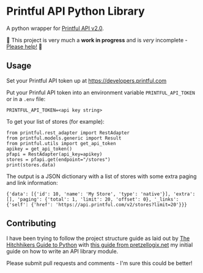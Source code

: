 # Printful API Python Library

A python wrapper for [Printful API v2.0](https://developers.printful.com/docs/v2-beta/).

🚧 This project is very much a **work in progress** and is _very_ incomplete - [Please help!](#contributing) 🚧

## Usage
Set your Printful API token up at https://developers.printful.com

Put your Prinful API token into an environment variable `PRINTFUL_API_TOKEN` or in a `.env` file:
```
PRINTFUL_API_TOKEN=<api key string>
```

To get your list of stores (for example):
```
from printful.rest_adapter import RestAdapter
from printful.models.generic import Result
from printful.utils import get_api_token
apikey = get_api_token()
pfapi = RestAdapter(api_key=apikey)
stores = pfapi.get(endpoint="/stores")
print(stores.data)
```

The output is a JSON dictionary with a list of stores with some extra paging and link information:
```
{'data': [{'id': 10, 'name': 'My Store', 'type': 'native'}], 'extra': [], 'paging': {'total': 1, 'limit': 20, 'offset': 0}, '_links': {'self': {'href': 'https://api.printful.com/v2/stores?limit=20'}}}
```

## Contributing

I have been trying to follow the project structure guide as laid out by [The Hitchhikers Guide to Python](https://docs.python-guide.org/writing/structure/) with [this guide from pretzellogix.net](https://www.pretzellogix.net/2021/12/08/how-to-write-a-python3-sdk-library-module-for-a-json-rest-api/) my initial guide on how to write an API library module.

Please submit pull requests and comments - I'm sure this could be better!